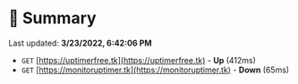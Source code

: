 # 📖 Summary
Last updated: **3/23/2022, 6:42:06 PM**

- `GET` [https://uptimerfree.tk](https://uptimerfree.tk) - **Up** (412ms)
- `GET` [https://monitoruptimer.tk](https://monitoruptimer.tk) - **Down** (65ms)
